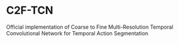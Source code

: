 # C2F-TCN
Official implementation of Coarse to Fine Multi-Resolution Temporal Convolutional Network for Temporal Action Segmentation
